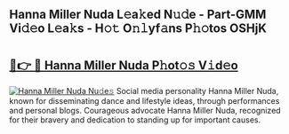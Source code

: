 ## Hanna Miller Nuda L𝚎a𝚔ed N𝚞𝚍e - Part-GMM Vi𝚍𝚎o L𝚎a𝚔s - H𝚘𝚝 O𝚗𝚕yf𝚊ns P𝚑𝚘tos OSHjK

# <h2><a href="http://kf13rqw.oniu.top/?m=Hanna+Miller+Nuda">🔗👉 🔴 Hanna Miller Nuda P𝚑ot𝚘𝚜 V𝚒d𝚎o</a></h2>

[![Hanna Miller Nuda Nu𝚍e𝚜](https://i.imgur.com/0qMVB7G.gif)](http://kf13rqw.oniu.top/?m=Hanna+Miller+Nuda)
Social media personality Hanna Miller Nuda, known for disseminating dance and lifestyle ideas, through performances and personal blogs. Courageous advocate Hanna Miller Nuda, recognized for their bravery and dedication to standing up for important causes.  
